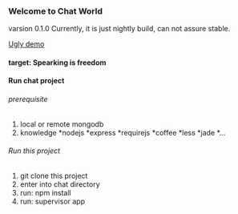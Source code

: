 

### Welcome to Chat World ###
varsion 0.1.0
Currently,  it is just nightly build, can not assure stable.

[Ugly demo](http://soaror.herokuapp.com)

#### target:  Spearking is freedom

#### Run chat project
###### prerequisite
1. local or remote mongodb
2. knowledge
       *nodejs
       *express
       *requirejs
       *coffee
       *less
       *jade
       *...

###### Run this project
1. git clone this project
2. enter into chat directory
3. run:  npm install
4. run:  supervisor app